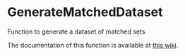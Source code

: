 # GenerateMatchedDataset
Function to generate a dataset of matched sets

The documentation of this function is available at [this wiki](https://github.com/ARS-toscana/GenerateMatchedDataset/wiki).
